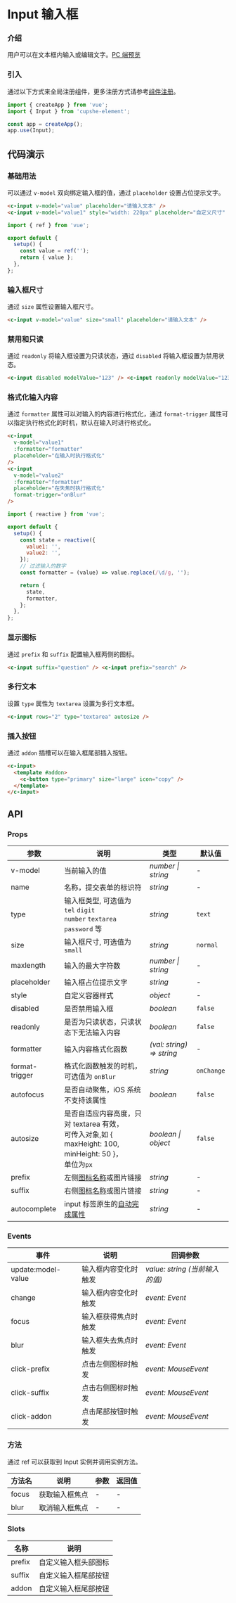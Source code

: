 # Input 输入框

### 介绍

用户可以在文本框内输入或编辑文字。[PC 端预览](/mobile.html#/input)

### 引入

通过以下方式来全局注册组件，更多注册方式请参考[组件注册](#/zh-CN/advanced-usage#zu-jian-zhu-ce)。

```js
import { createApp } from 'vue';
import { Input } from 'cupshe-element';

const app = createApp();
app.use(Input);
```

## 代码演示

### 基础用法

可以通过 `v-model` 双向绑定输入框的值，通过 `placeholder` 设置占位提示文字。

```html
<c-input v-model="value" placeholder="请输入文本" />
<c-input v-model="value1" style="width: 220px" placeholder="自定义尺寸" />
```

```js
import { ref } from 'vue';

export default {
  setup() {
    const value = ref('');
    return { value };
  },
};
```

### 输入框尺寸

通过 `size` 属性设置输入框尺寸。

```html
<c-input v-model="value" size="small" placeholder="请输入文本" />
```

### 禁用和只读

通过 `readonly` 将输入框设置为只读状态，通过 `disabled` 将输入框设置为禁用状态。

```html
<c-input disabled modelValue="123" /> <c-input readonly modelValue="123" />
```

### 格式化输入内容

通过 `formatter` 属性可以对输入的内容进行格式化，通过 `format-trigger` 属性可以指定执行格式化的时机，默认在输入时进行格式化。

```html
<c-input
  v-model="value1"
  :formatter="formatter"
  placeholder="在输入时执行格式化"
/>
<c-input
  v-model="value2"
  :formatter="formatter"
  placeholder="在失焦时执行格式化"
  format-trigger="onBlur"
/>
```

```js
import { reactive } from 'vue';

export default {
  setup() {
    const state = reactive({
      value1: '',
      value2: '',
    });
    // 过滤输入的数字
    const formatter = (value) => value.replace(/\d/g, '');

    return {
      state,
      formatter,
    };
  },
};
```

### 显示图标

通过 `prefix` 和 `suffix` 配置输入框两侧的图标。

```html
<c-input suffix="question" /> <c-input prefix="search" />
```

### 多行文本

设置 `type` 属性为 `textarea` 设置为多行文本框。

```html
<c-input rows="2" type="textarea" autosize />
```

### 插入按钮

通过 `addon` 插槽可以在输入框尾部插入按钮。

```html
<c-input>
  <template #addon>
    <c-button type="primary" size="large" icon="copy" />
  </template>
</c-input>
```

## API

### Props

| 参数           | 说明                                                                                                        | 类型                      | 默认值     |
| -------------- | ----------------------------------------------------------------------------------------------------------- | ------------------------- | ---------- |
| v-model        | 当前输入的值                                                                                                | _number \| string_        | -          |
| name           | 名称，提交表单的标识符                                                                                      | _string_                  | -          |
| type           | 输入框类型, 可选值为 `tel` `digit`<br>`number` `textarea` `password` 等                                     | _string_                  | `text`     |
| size           | 输入框尺寸, 可选值为 `small`                                                                                | _string_                  | `normal`   |
| maxlength      | 输入的最大字符数                                                                                            | _number \| string_        | -          |
| placeholder    | 输入框占位提示文字                                                                                          | _string_                  | -          |
| style          | 自定义容器样式                                                                                              | _object_                  | -          |
| disabled       | 是否禁用输入框                                                                                              | _boolean_                 | `false`    |
| readonly       | 是否为只读状态，只读状态下无法输入内容                                                                      | _boolean_                 | `false`    |
| formatter      | 输入内容格式化函数                                                                                          | _(val: string) => string_ | -          |
| format-trigger | 格式化函数触发的时机，可选值为 `onBlur`                                                                     | _string_                  | `onChange` |
| autofocus      | 是否自动聚焦，iOS 系统不支持该属性                                                                          | _boolean_                 | `false`    |
| autosize       | 是否自适应内容高度，只对 textarea 有效，<br>可传入对象,如 { maxHeight: 100, minHeight: 50 }，<br>单位为`px` | _boolean \| object_       | `false`    |
| prefix         | 左侧[图标名称](#/icon)或图片链接                                                                            | _string_                  | -          |
| suffix         | 右侧[图标名称](#/icon)或图片链接                                                                            | _string_                  | -          |
| autocomplete   | input 标签原生的[自动完成属性](https://developer.mozilla.org/en-US/docs/Web/HTML/Attributes/autocomplete)   | _string_                  | -          |

### Events

| 事件               | 说明                 | 回调参数                       |
| ------------------ | -------------------- | ------------------------------ |
| update:model-value | 输入框内容变化时触发 | _value: string (当前输入的值)_ |
| change             | 输入框内容变化时触发 | _event: Event_                 |
| focus              | 输入框获得焦点时触发 | _event: Event_                 |
| blur               | 输入框失去焦点时触发 | _event: Event_                 |
| click-prefix       | 点击左侧图标时触发   | _event: MouseEvent_            |
| click-suffix       | 点击右侧图标时触发   | _event: MouseEvent_            |
| click-addon        | 点击尾部按钮时触发   | _event: MouseEvent_            |

### 方法

通过 ref 可以获取到 Input 实例并调用实例方法。

| 方法名 | 说明           | 参数 | 返回值 |
| ------ | -------------- | ---- | ------ |
| focus  | 获取输入框焦点 | -    | -      |
| blur   | 取消输入框焦点 | -    | -      |

### Slots

| 名称   | 说明                 |
| ------ | -------------------- |
| prefix | 自定义输入框头部图标 |
| suffix | 自定义输入框尾部按钮 |
| addon  | 自定义输入框尾部按钮 |
